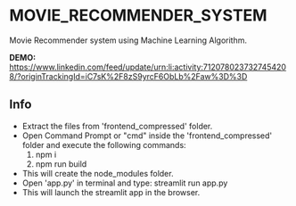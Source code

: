 # MOVIE_RECOMMENDER_SYSTEM
Movie Recommender system using Machine Learning Algorithm.

**DEMO:** https://www.linkedin.com/feed/update/urn:li:activity:7120780237327454208/?originTrackingId=iC7sK%2F8zS9yrcF6ObLb%2Faw%3D%3D

## Info
- Extract the files from 'frontend_compressed' folder.
- Open Command Prompt or "cmd" inside the 'frontend_compressed' folder and execute the following commands:
  1. npm i
  2. npm run build
- This will create the node_modules folder.
- Open 'app.py' in terminal and type: streamlit run app.py
- This will launch the streamlit app in the browser.

